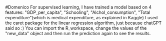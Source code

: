 #Domenico
For supervised learning, I have trained a model based on 4 features: "GDP_per_capita", "Schooling", "Alchol_consumption", "Total expenditure"(which is medical expenditure, as explained in Kaggle)
I used the caret package for the linear regression algorithm, just because chatGPT said so :) 
You can import the R_workspace, change the values of the "new_data" object and then run the prediction again to see the results.

